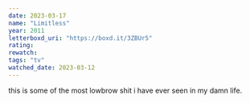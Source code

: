 ```yaml
---
date: 2023-03-17
name: "Limitless"
year: 2011
letterboxd_uri: "https://boxd.it/3ZBUr5"
rating: 
rewatch: 
tags: "tv"
watched_date: 2023-03-12
---
```


this is some of the most lowbrow shit i have ever seen in my damn life.
